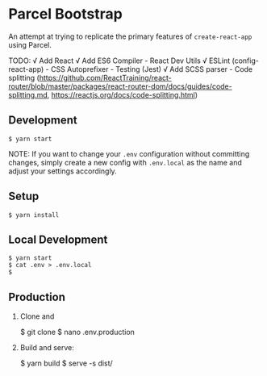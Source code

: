 # Parcel Bootstrap
An attempt at trying to replicate the primary features of `create-react-app`
using Parcel.

TODO:
	√ Add React
	√ Add ES6 Compiler
	- React Dev Utils
	√ ESLint (config-react-app)
	- CSS Autoprefixer
	- Testing (Jest)
	√ Add SCSS parser
	- Code splitting (https://github.com/ReactTraining/react-router/blob/master/packages/react-router-dom/docs/guides/code-splitting.md, https://reactjs.org/docs/code-splitting.html)

## Development

	$ yarn start



NOTE: If you want to change your `.env` configuration without committing changes, simply create a new config with `.env.local` as the name and adjust your settings accordingly.

## Setup

	$ yarn install

## Local Development

	$ yarn start
	$ cat .env > .env.local
	$ 

## Production

1. Clone and

	$ git clone 
	$ nano .env.production

2. Build and serve:

	$ yarn build
	$ serve -s dist/

